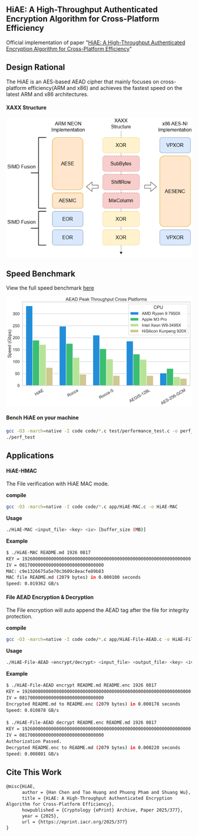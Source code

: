 ## HiAE: A High-Throughput Authenticated Encryption Algorithm for Cross-Platform Efficiency

Official implementation of paper "[HiAE: A High-Throughput Authenticated Encryption Algorithm for Cross-Platform Efficiency](https://eprint.iacr.org/2025/377)"

## Design Rational

The HiAE is an AES-based AEAD cipher that mainly focuses on cross-platform efficiency(ARM and x86) and achieves the fastest speed on the latest ARM and x86 architectures.

#### XAXX Structure

![XAXX.drawio](XAXX.drawio.png)

## Speed Benchmark

View the full speed benchmark [here](https://concyclics.github.io/HiAE/Speed/speed.html)

![speed](Throughput.png)

#### Bench HiAE on your machine

```bash
gcc -O3 -march=native -I code code/*.c test/performance_test.c -o perf_test
./perf_test
```

## Applications

#### HiAE-HMAC

The File verification with HiAE MAC mode.

**compile**

```bash
gcc -O3 -march=native -I code code/*.c app/HiAE-MAC.c -o HiAE-MAC
```

**Usage**

```bash
./HiAE-MAC <input_file> <key> <iv> [buffer_size (MB)]
```

**Example**

```bash
$ ./HiAE-MAC README.md 1926 0817
KEY = 1926000000000000000000000000000000000000000000000000000000000000
IV = 08170000000000000000000000000000
MAC: c9e1326675a5e70c3609c8eacfe89b83
MAC file README.md (2079 bytes) in 0.000100 seconds
Speed: 0.019362 GB/s
```

#### File AEAD Encryption & Decryption

The File encryption will auto append the AEAD tag after the file for integrity protection.

**compile**

```bash
gcc -O3 -march=native -I code code/*.c app/HiAE-File-AEAD.c -o HiAE-File-AEAD
```

**Usage**

```bash
./HiAE-File-AEAD <encrypt/decrypt> <input_file> <output_file> <key> <iv> [buffer_size (MB)]
```

**Example**

```bash
$ ./HiAE-File-AEAD encrypt README.md README.enc 1926 0817
KEY = 1926000000000000000000000000000000000000000000000000000000000000
IV = 08170000000000000000000000000000
Encrypted README.md to README.enc (2079 bytes) in 0.000178 seconds
Speed: 0.010878 GB/s

$ ./HiAE-File-AEAD decrypt README.enc README.md 1926 0817
KEY = 1926000000000000000000000000000000000000000000000000000000000000
IV = 08170000000000000000000000000000
Authorization Passed.
Decrypted README.enc to README.md (2079 bytes) in 0.000220 seconds
Speed: 0.008801 GB/s 
```


## Cite This Work

```
@misc{HiAE,
      author = {Han Chen and Tao Huang and Phuong Pham and Shuang Wu},
      title = {HiAE: A High-Throughput Authenticated Encryption Algorithm for Cross-Platform Efficiency},
      howpublished = {Cryptology {ePrint} Archive, Paper 2025/377},
      year = {2025},
      url = {https://eprint.iacr.org/2025/377}
}
```
